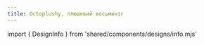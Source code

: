 ```yaml
---
title: Octoplushy, плюшевий восьминіг
---
```


import { DesignInfo } from 'shared/components/designs/info.mjs'

<DesignInfo design='octoplushy' docs />

